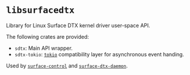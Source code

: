# `libsurfacedtx`

Library for Linux Surface DTX kernel driver user-space API.

The following crates are provided:
- `sdtx`: Main API wrapper.
- `sdtx-tokio`: [`tokio`][tokio] compatibility layer for asynchronous event handing.

Used by [`surface-control`][surface-control] and [`surface-dtx-daemon`][surface-dtx-daemon].

[tokio]: https://github.com/tokio-rs/tokio#tokio
[surface-control]: https://github.com/linux-surface/surface-control
[surface-dtx-daemon]: https://github.com/linux-surface/surface-dtx-daemon

